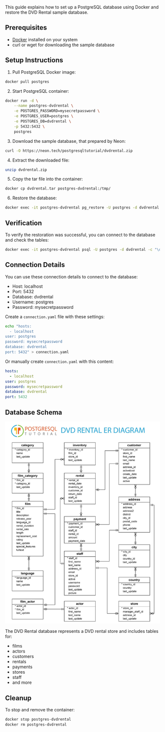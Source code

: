 This guide explains how to set up a PostgreSQL database using Docker and restore the DVD Rental sample database.

## Prerequisites

- <a href="https://docs.docker.com/get-started/get-docker/">Docker</a> installed on your system
- curl or wget for downloading the sample database


## Setup Instructions

1. Pull PostgreSQL Docker image:

```bash
docker pull postgres
```

2. Start PostgreSQL container:

```bash
docker run -d \
    --name postgres-dvdrental \
    -e POSTGRES_PASSWORD=mysecretpassword \
    -e POSTGRES_USER=postgres \
    -e POSTGRES_DB=dvdrental \
    -p 5432:5432 \
    postgres
```

3. Download the sample database, that prepared by Neon:

```bash
curl -O https://neon.tech/postgresqltutorial/dvdrental.zip
```

4. Extract the downloaded file:

```bash
unzip dvdrental.zip
```

5. Copy the tar file into the container:

```bash
docker cp dvdrental.tar postgres-dvdrental:/tmp/
```

6. Restore the database:

```bash
docker exec -it postgres-dvdrental pg_restore -U postgres -d dvdrental /tmp/dvdrental.tar
```

## Verification

To verify the restoration was successful, you can connect to the database and check the tables:

```bash
docker exec -it postgres-dvdrental psql -U postgres -d dvdrental -c "\dt"
```

## Connection Details

You can use these connection details to connect to the database:

- Host: localhost
- Port: 5432
- Database: dvdrental
- Username: postgres
- Password: mysecretpassword

Create a `connection.yaml` file with these settings:

```bash
echo "hosts:
  - localhost
user: postgres
password: mysecretpassword
database: dvdrental
port: 5432" > connection.yaml
```

Or manually create `connection.yaml` with this content:

```yaml
hosts:
  - localhost
user: postgres
password: mysecretpassword
database: dvdrental
port: 5432
```

## Database Schema

![img](../../assets/dvdstore-schema.jpg)

The DVD Rental database represents a DVD rental store and includes tables for:
- films
- actors
- customers
- rentals
- payments
- stores
- staff
- and more

## Cleanup

To stop and remove the container:

```bash
docker stop postgres-dvdrental
docker rm postgres-dvdrental
```
